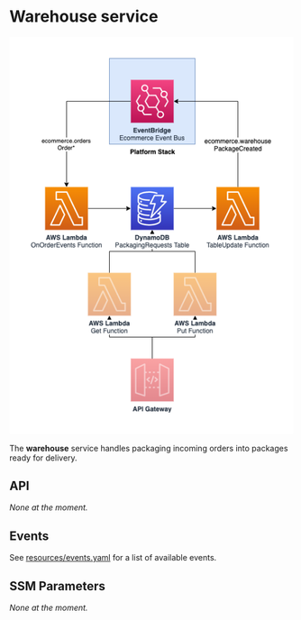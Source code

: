 Warehouse service
=================

![Warehouse architecture diagram](images/warehouse.png)

The __warehouse__ service handles packaging incoming orders into packages ready for delivery.

## API

_None at the moment._

## Events

See [resources/events.yaml](resources/events.yaml) for a list of available events.

## SSM Parameters

_None at the moment._